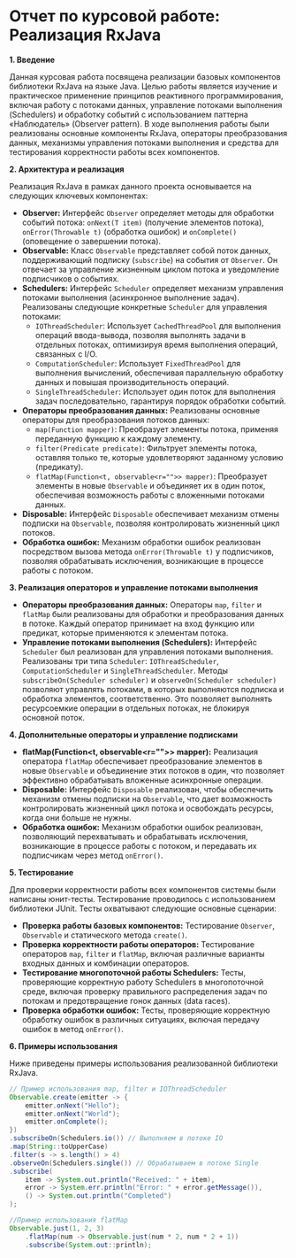# Отчет по курсовой работе: Реализация RxJava

**1. Введение**

Данная курсовая работа посвящена реализации базовых компонентов библиотеки RxJava на языке Java. Целью работы является изучение и практическое применение принципов реактивного программирования, включая работу с потоками данных, управление потоками выполнения (Schedulers) и обработку событий с использованием паттерна «Наблюдатель» (Observer pattern). В ходе выполнения работы были реализованы основные компоненты RxJava, операторы преобразования данных, механизмы управления потоками выполнения и средства для тестирования корректности работы всех компонентов.

**2. Архитектура и реализация**

Реализация RxJava в рамках данного проекта основывается на следующих ключевых компонентах:

*   **Observer:** Интерфейс `Observer` определяет методы для обработки событий потока: `onNext(T item)` (получение элементов потока), `onError(Throwable t)` (обработка ошибок) и `onComplete()` (оповещение о завершении потока).
*   **Observable:** Класс `Observable` представляет собой поток данных, поддерживающий подписку (`subscribe`) на события от `Observer`. Он отвечает за управление жизненным циклом потока и уведомление подписчиков о событиях.
*   **Schedulers:** Интерфейс `Scheduler` определяет механизм управления потоками выполнения (асинхронное выполнение задач). Реализованы следующие конкретные `Scheduler` для управления потоками:
    *   `IOThreadScheduler`: Использует `CachedThreadPool` для выполнения операций ввода-вывода, позволяя выполнять задачи в отдельных потоках, оптимизируя время выполнения операций, связанных с I/O.
    *   `ComputationScheduler`: Использует `FixedThreadPool` для выполнения вычислений, обеспечивая параллельную обработку данных и повышая производительность операций.
    *   `SingleThreadScheduler`:  Использует один поток для выполнения задач последовательно, гарантируя порядок обработки событий.
*   **Операторы преобразования данных:** Реализованы основные операторы для преобразования потоков данных:
    *   `map(Function mapper)`: Преобразует элементы потока, применяя переданную функцию к каждому элементу.
    *   `filter(Predicate predicate)`: Фильтрует элементы потока, оставляя только те, которые удовлетворяют заданному условию (предикату).
    *   `flatMap(Function<t, observable<r="">> mapper)`: Преобразует элементы в новые `Observable` и объединяет их в один поток, обеспечивая возможность работы с вложенными потоками данных.
*   **Disposable:** Интерфейс `Disposable` обеспечивает механизм отмены подписки на `Observable`, позволяя контролировать жизненный цикл потоков.
*   **Обработка ошибок:** Механизм обработки ошибок реализован посредством вызова метода `onError(Throwable t)` у подписчиков, позволяя обрабатывать исключения, возникающие в процессе работы с потоком.

**3. Реализация операторов и управление потоками выполнения**

*   **Операторы преобразования данных:**  Операторы `map`, `filter` и `flatMap` были реализованы для обработки и преобразования данных в потоке. Каждый оператор принимает на вход функцию или предикат, которые применяются к элементам потока.
*   **Управление потоками выполнения (Schedulers):** Интерфейс `Scheduler` был реализован для управления потоками выполнения. Реализованы три типа `Scheduler`: `IOThreadScheduler`, `ComputationScheduler` и `SingleThreadScheduler`.  Методы `subscribeOn(Scheduler scheduler)` и `observeOn(Scheduler scheduler)` позволяют управлять потоками, в которых выполняются подписка и обработка элементов, соответственно. Это позволяет выполнять ресурсоемкие операции в отдельных потоках, не блокируя основной поток.

**4. Дополнительные операторы и управление подписками**

*   **flatMap(Function<t, observable<r="">> mapper):** Реализация оператора `flatMap` обеспечивает преобразование элементов в новые `Observable` и объединение этих потоков в один, что позволяет эффективно обрабатывать вложенные асинхронные операции.
*   **Disposable:** Интерфейс `Disposable` реализован, чтобы обеспечить механизм отмены подписки на `Observable`, что дает возможность контролировать жизненный цикл потока и освобождать ресурсы, когда они больше не нужны.
*   **Обработка ошибок:** Механизм обработки ошибок реализован, позволяющий перехватывать и обрабатывать исключения, возникающие в процессе работы с потоком, и передавать их подписчикам через метод `onError()`.

**5. Тестирование**

Для проверки корректности работы всех компонентов системы были написаны юнит-тесты. Тестирование проводилось с использованием библиотеки JUnit. Тесты охватывают следующие основные сценарии:

*   **Проверка работы базовых компонентов:** Тестирование `Observer`, `Observable` и статического метода `create()`.
*   **Проверка корректности работы операторов:**  Тестирование операторов `map`, `filter` и `flatMap`, включая различные варианты входных данных и комбинации операторов.
*   **Тестирование многопоточной работы Schedulers:** Тесты, проверяющие корректную работу Schedulers в многопоточной среде, включая проверку правильного распределения задач по потокам и предотвращение гонок данных (data races).
*   **Проверка обработки ошибок:** Тесты, проверяющие корректную обработку ошибок в различных ситуациях, включая передачу ошибок в метод `onError()`.

**6. Примеры использования**

Ниже приведены примеры использования реализованной библиотеки RxJava.

```java
// Пример использования map, filter и IOThreadScheduler
Observable.create(emitter -> {
    emitter.onNext("Hello");
    emitter.onNext("World");
    emitter.onComplete();
})
.subscribeOn(Schedulers.io()) // Выполняем в потоке IO
.map(String::toUpperCase)
.filter(s -> s.length() > 4)
.observeOn(Schedulers.single()) // Обрабатываем в потоке Single
.subscribe(
    item -> System.out.println("Received: " + item),
    error -> System.err.println("Error: " + error.getMessage()),
    () -> System.out.println("Completed")
);

//Пример использования flatMap
Observable.just(1, 2, 3)
    .flatMap(num -> Observable.just(num * 2, num * 2 + 1))
    .subscribe(System.out::println);

